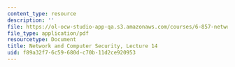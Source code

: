```yaml
---
content_type: resource
description: ''
file: https://ol-ocw-studio-app-qa.s3.amazonaws.com/courses/6-857-network-and-computer-security-spring-2014/f89a32f76c59680dc70b11d2ce920953_MIT6_857S14_Lec14.pdf
file_type: application/pdf
resourcetype: Document
title: Network and Computer Security, Lecture 14
uid: f89a32f7-6c59-680d-c70b-11d2ce920953
---
```


